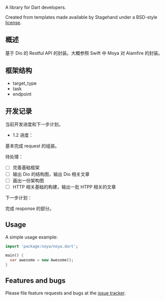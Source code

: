 A library for Dart developers.

Created from templates made available by Stagehand under a BSD-style
[license](https://github.com/dart-lang/stagehand/blob/master/LICENSE).

## 概述

基于 Dio 的 Restful API 的封装。大概参照 Swift 中 Moya 对 Alamfire 的封装。

## 框架结构

- target_type
- task
- endpoint

## 开发记录

当前开发进度和下一步计划。

- 1.2
  进度：

基本完成 request 的组装。

待处理：

- [ ] 完善基础框架
- [ ] 输出 Dio 的结构图，输出 Dio 相关文章
- [ ] 画出一份架构图
- [ ] HTTP 相关基础的构建，输出一批 HTPP 相关的文章

下一步计划：

完成 response 的部分。

## Usage

A simple usage example:

```dart
import 'package:noya/noya.dart';

main() {
  var awesome = new Awesome();
}
```

## Features and bugs

Please file feature requests and bugs at the [issue tracker][tracker].

[tracker]: http://example.com/issues/replaceme
